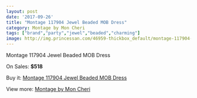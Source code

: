 ```yaml
---
layout: post
date: '2017-09-26'
title: "Montage 117904 Jewel Beaded MOB Dress"
category: Montage by Mon Cheri
tags: ["brand","party","jewel","beaded","charming"]
image: http://img.princessan.com/46959-thickbox_default/montage-117904-jewel-beaded-mob-dress.jpg
---
```

Montage 117904 Jewel Beaded MOB Dress

On Sales: **$518**
<a href="https://www.princessan.com/en/montage-by-mon-cheri/21436-montage-117904-jewel-beaded-mob-dress.html"><amp-img layout="responsive" width="600" height="600" src="//img.princessan.com/46959-thickbox_default/montage-117904-jewel-beaded-mob-dress.jpg" alt="Montage 117904 Jewel Beaded MOB Dress 0" /></a>
<a href="https://www.princessan.com/en/montage-by-mon-cheri/21436-montage-117904-jewel-beaded-mob-dress.html"><amp-img layout="responsive" width="600" height="600" src="//img.princessan.com/46963-thickbox_default/montage-117904-jewel-beaded-mob-dress.jpg" alt="Montage 117904 Jewel Beaded MOB Dress 1" /></a>
<a href="https://www.princessan.com/en/montage-by-mon-cheri/21436-montage-117904-jewel-beaded-mob-dress.html"><amp-img layout="responsive" width="600" height="600" src="//img.princessan.com/46962-thickbox_default/montage-117904-jewel-beaded-mob-dress.jpg" alt="Montage 117904 Jewel Beaded MOB Dress 2" /></a>
<a href="https://www.princessan.com/en/montage-by-mon-cheri/21436-montage-117904-jewel-beaded-mob-dress.html"><amp-img layout="responsive" width="600" height="600" src="//img.princessan.com/46961-thickbox_default/montage-117904-jewel-beaded-mob-dress.jpg" alt="Montage 117904 Jewel Beaded MOB Dress 3" /></a>
<a href="https://www.princessan.com/en/montage-by-mon-cheri/21436-montage-117904-jewel-beaded-mob-dress.html"><amp-img layout="responsive" width="600" height="600" src="//img.princessan.com/46960-thickbox_default/montage-117904-jewel-beaded-mob-dress.jpg" alt="Montage 117904 Jewel Beaded MOB Dress 4" /></a>

Buy it: [Montage 117904 Jewel Beaded MOB Dress](https://www.princessan.com/en/montage-by-mon-cheri/21436-montage-117904-jewel-beaded-mob-dress.html "Montage 117904 Jewel Beaded MOB Dress")

View more: [Montage by Mon Cheri](https://www.princessan.com/en/45-montage-by-mon-cheri "Montage by Mon Cheri")